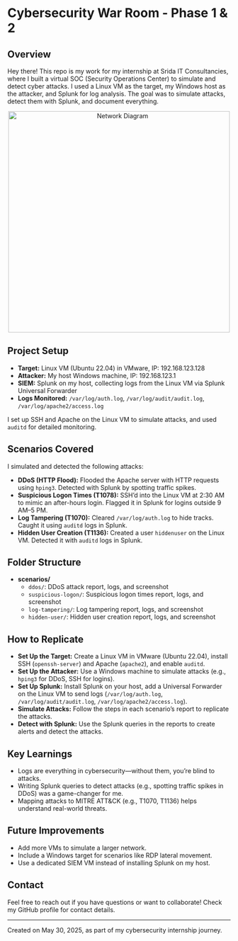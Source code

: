 # Cybersecurity War Room - Phase 1 & 2

## Overview
Hey there! This repo is my work for my internship at Srida IT Consultancies, where I built a virtual SOC (Security Operations Center) to simulate and detect cyber attacks. I used a Linux VM as the target, my Windows host as the attacker, and Splunk for log analysis. The goal was to simulate attacks, detect them with Splunk, and document everything.

<div align="center">
  <img src="images/network_diagram.png" alt="Network Diagram" width="500">
</div>

## Project Setup
- **Target:** Linux VM (Ubuntu 22.04) in VMware, IP: 192.168.123.128
- **Attacker:** My host Windows machine, IP: 192.168.123.1
- **SIEM:** Splunk on my host, collecting logs from the Linux VM via Splunk Universal Forwarder
- **Logs Monitored:** `/var/log/auth.log`, `/var/log/audit/audit.log`, `/var/log/apache2/access.log`

I set up SSH and Apache on the Linux VM to simulate attacks, and used `auditd` for detailed monitoring.

## Scenarios Covered
I simulated and detected the following attacks:
- **DDoS (HTTP Flood):** Flooded the Apache server with HTTP requests using `hping3`. Detected with Splunk by spotting traffic spikes.
- **Suspicious Logon Times (T1078):** SSH’d into the Linux VM at 2:30 AM to mimic an after-hours login. Flagged it in Splunk for logins outside 9 AM–5 PM.
- **Log Tampering (T1070):** Cleared `/var/log/auth.log` to hide tracks. Caught it using `auditd` logs in Splunk.
- **Hidden User Creation (T1136):** Created a user `hiddenuser` on the Linux VM. Detected it with `auditd` logs in Splunk.

## Folder Structure
- **scenarios/**
  - `ddos/`: DDoS attack report, logs, and screenshot
  - `suspicious-logon/`: Suspicious logon times report, logs, and screenshot
  - `log-tampering/`: Log tampering report, logs, and screenshot
  - `hidden-user/`: Hidden user creation report, logs, and screenshot

## How to Replicate
- **Set Up the Target:** Create a Linux VM in VMware (Ubuntu 22.04), install SSH (`openssh-server`) and Apache (`apache2`), and enable `auditd`.
- **Set Up the Attacker:** Use a Windows machine to simulate attacks (e.g., `hping3` for DDoS, SSH for logins).
- **Set Up Splunk:** Install Splunk on your host, add a Universal Forwarder on the Linux VM to send logs (`/var/log/auth.log`, `/var/log/audit/audit.log`, `/var/log/apache2/access.log`).
- **Simulate Attacks:** Follow the steps in each scenario’s report to replicate the attacks.
- **Detect with Splunk:** Use the Splunk queries in the reports to create alerts and detect the attacks.

## Key Learnings
- Logs are everything in cybersecurity—without them, you’re blind to attacks.
- Writing Splunk queries to detect attacks (e.g., spotting traffic spikes in DDoS) was a game-changer for me.
- Mapping attacks to MITRE ATT&CK (e.g., T1070, T1136) helps understand real-world threats.

## Future Improvements
- Add more VMs to simulate a larger network.
- Include a Windows target for scenarios like RDP lateral movement.
- Use a dedicated SIEM VM instead of installing Splunk on my host.

## Contact
Feel free to reach out if you have questions or want to collaborate! Check my GitHub profile for contact details.

---
Created on May 30, 2025, as part of my cybersecurity internship journey.
